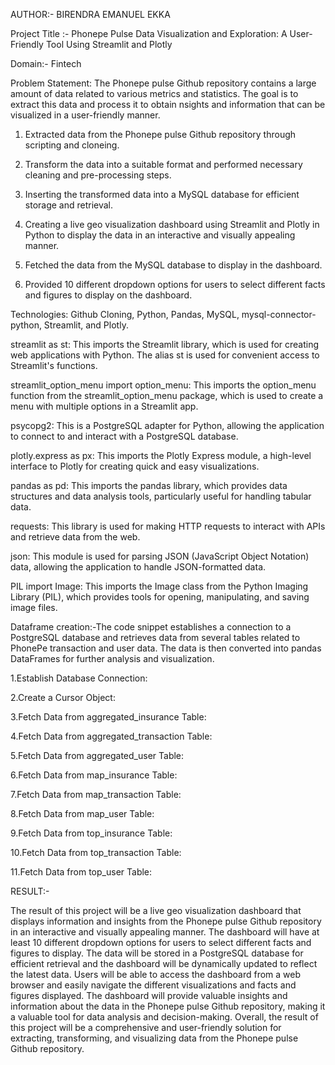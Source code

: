 AUTHOR:- BIRENDRA EMANUEL EKKA

Project Title :- Phonepe Pulse Data Visualization and Exploration:
                 A User-Friendly Tool Using Streamlit and Plotly

Domain:- Fintech

Problem Statement: The Phonepe pulse Github repository contains a large amount of data related to
                   various metrics and statistics. The goal is to extract this data and process it to obtain
                   nsights and information that can be visualized in a user-friendly manner.

1. Extracted data from the Phonepe pulse Github repository through scripting and
    cloneing.
2. Transform the data into a suitable format and performed necessary cleaning
    and pre-processing steps.
3. Inserting the transformed data into a MySQL database for efficient storage and
    retrieval.
4. Creating a live geo visualization dashboard using Streamlit and Plotly in Python
    to display the data in an interactive and visually appealing manner.
5. Fetched the data from the MySQL database to display in the dashboard.

6. Provided 10 different dropdown options for users to select different
    facts and figures to display on the dashboard.


Technologies: Github Cloning, Python, Pandas, MySQL,
             mysql-connector-python, Streamlit, and Plotly.
             
streamlit as st: 
This imports the Streamlit library, which is used for creating web applications with Python. 
The alias st is used for convenient access to Streamlit's functions.

streamlit_option_menu import option_menu: 
This imports the option_menu function from the streamlit_option_menu package, 
which is used to create a menu with multiple options in a Streamlit app.

psycopg2: 
This is a PostgreSQL adapter for Python, 
allowing the application to connect to and interact with a PostgreSQL database.

plotly.express as px: 
This imports the Plotly Express module, 
a high-level interface to Plotly for creating quick and easy visualizations.

pandas as pd: 
This imports the pandas library, which provides data structures and data analysis tools,
particularly useful for handling tabular data.

requests: 
This library is used for making HTTP requests to interact with APIs and retrieve data from the web.

json: 
This module is used for parsing JSON (JavaScript Object Notation) data,
 allowing the application to handle JSON-formatted data.

PIL import Image: 
This imports the Image class from the Python Imaging Library (PIL), 
which provides tools for opening, manipulating, and saving image files.

Dataframe creation:-The code snippet establishes a connection to a PostgreSQL database and retrieves data from 
                    several tables related to PhonePe transaction and user data. 
                    The data is then converted into pandas DataFrames for further analysis and visualization.
                     
1.Establish Database Connection:

2.Create a Cursor Object:

3.Fetch Data from aggregated_insurance Table:

4.Fetch Data from aggregated_transaction Table:

5.Fetch Data from aggregated_user Table:

6.Fetch Data from map_insurance Table:

7.Fetch Data from map_transaction Table:

8.Fetch Data from map_user Table:

9.Fetch Data from top_insurance Table:

10.Fetch Data from top_transaction Table:

11.Fetch Data from top_user Table:


RESULT:-

The result of this project will be a live geo visualization dashboard that displays
information and insights from the Phonepe pulse Github repository in an interactive
and visually appealing manner. The dashboard will have at least 10 different
dropdown options for users to select different facts and figures to display. The data
will be stored in a PostgreSQL database for efficient retrieval and the dashboard will be
dynamically updated to reflect the latest data.
Users will be able to access the dashboard from a web browser and easily navigate
the different visualizations and facts and figures displayed. The dashboard will
provide valuable insights and information about the data in the Phonepe pulse
Github repository, making it a valuable tool for data analysis and decision-making.
Overall, the result of this project will be a comprehensive and user-friendly solution
for extracting, transforming, and visualizing data from the Phonepe pulse Github
repository.
